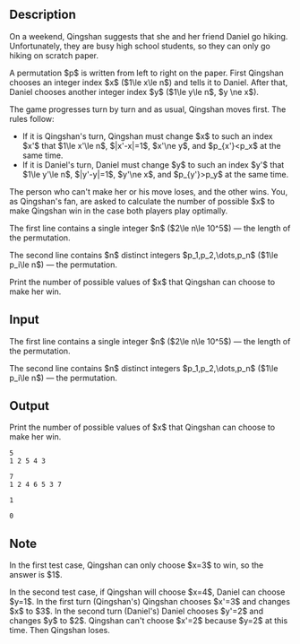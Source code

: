 ## Description

<div><p>On a weekend, Qingshan suggests that she and her friend Daniel go hiking. Unfortunately, they are busy high school students, so they can only go hiking on scratch paper.</p><p>A permutation $p$ is written from left to right on the paper. First Qingshan chooses an integer index $x$ ($1\le x\le n$) and tells it to Daniel. After that, Daniel chooses another integer index $y$ ($1\le y\le n$, $y \ne x$).</p><p>The game progresses turn by turn and as usual, Qingshan moves first. The rules follow: </p><ul> <li> If it is Qingshan's turn, Qingshan must change $x$ to such an index $x'$ that $1\le x'\le n$, $|x'-x|=1$, $x'\ne y$, and $p_{x'}&lt;p_x$ at the same time. </li><li> If it is Daniel's turn, Daniel must change $y$ to such an index $y'$ that $1\le y'\le n$, $|y'-y|=1$, $y'\ne x$, and $p_{y'}&gt;p_y$ at the same time. </li></ul><p>The person who can't make her or his move loses, and the other wins. You, as Qingshan's fan, are asked to calculate the number of possible $x$ to make Qingshan win in the case both players play optimally.</p></div><div class="input-specification"><p>The first line contains a single integer $n$ ($2\le n\le 10^5$)&nbsp;— the length of the permutation.</p><p>The second line contains $n$ distinct integers $p_1,p_2,\dots,p_n$ ($1\le p_i\le n$)&nbsp;— the permutation.</p></div><div class="output-specification"><p>Print the number of possible values of $x$ that Qingshan can choose to make her win.</p></div>

## Input

<p>The first line contains a single integer $n$ ($2\le n\le 10^5$)&nbsp;— the length of the permutation.</p><p>The second line contains $n$ distinct integers $p_1,p_2,\dots,p_n$ ($1\le p_i\le n$)&nbsp;— the permutation.</p>

## Output

<p>Print the number of possible values of $x$ that Qingshan can choose to make her win.</p>





```input1
5
1 2 5 4 3
```




```input2
7
1 2 4 6 5 3 7
```




```output1
1
```




```output2
0
```



## Note

<p>In the first test case, Qingshan can only choose $x=3$ to win, so the answer is $1$.</p><p>In the second test case, if Qingshan will choose $x=4$, Daniel can choose $y=1$. In the first turn (Qingshan's) Qingshan chooses $x'=3$ and changes $x$ to $3$. In the second turn (Daniel's) Daniel chooses $y'=2$ and changes $y$ to $2$. Qingshan can't choose $x'=2$ because $y=2$ at this time. Then Qingshan loses.</p>
